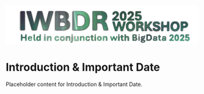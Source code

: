 <div class="banner-container">
  <img src="images/iwbdr25.png" alt="iWBDR25 Banner" class="banner-img">
</div>

# Introduction & Important Date

Placeholder content for Introduction & Important Date.
